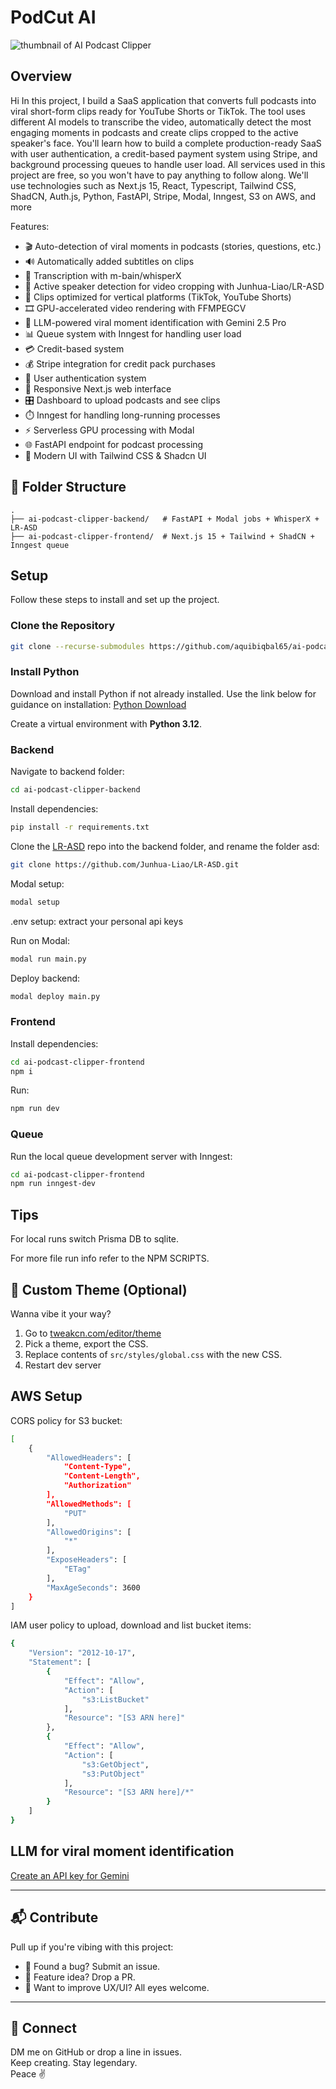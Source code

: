 # PodCut AI

![thumbnail of AI Podcast Clipper](ai-podacast-clipper-frontend/public/thumbnail.png)

## Overview

Hi In this project, I build a SaaS application that converts full podcasts into viral short-form clips ready for YouTube Shorts or TikTok. The tool uses different AI models to transcribe the video, automatically detect the most engaging moments in podcasts and create clips cropped to the active speaker's face. You'll learn how to build a complete production-ready SaaS with user authentication, a credit-based payment system using Stripe, and background processing queues to handle user load. All services used in this project are free, so you won't have to pay anything to follow along. We'll use technologies such as Next.js 15, React, Typescript, Tailwind CSS, ShadCN, Auth.js, Python, FastAPI, Stripe, Modal, Inngest, S3 on AWS, and more

Features:

- 🎬 Auto-detection of viral moments in podcasts (stories, questions, etc.)
- 🔊 Automatically added subtitles on clips
- 📝 Transcription with m-bain/whisperX
- 🎯 Active speaker detection for video cropping with Junhua-Liao/LR-ASD
- 📱 Clips optimized for vertical platforms (TikTok, YouTube Shorts)
- 🎞️ GPU-accelerated video rendering with FFMPEGCV
- 🧠 LLM-powered viral moment identification with Gemini 2.5 Pro
- 📊 Queue system with Inngest for handling user load
- 💳 Credit-based system
- 💰 Stripe integration for credit pack purchases
- 👤 User authentication system
- 📱 Responsive Next.js web interface
- 🎛️ Dashboard to upload podcasts and see clips
- ⏱️ Inngest for handling long-running processes
- ⚡ Serverless GPU processing with Modal
- 🌐 FastAPI endpoint for podcast processing
- 🎨 Modern UI with Tailwind CSS & Shadcn UI

## 🧠 Folder Structure

```
.
├── ai-podcast-clipper-backend/   # FastAPI + Modal jobs + WhisperX + LR-ASD
├── ai-podcast-clipper-frontend/  # Next.js 15 + Tailwind + ShadCN + Inngest queue
```


## Setup

Follow these steps to install and set up the project.

### Clone the Repository

```bash
git clone --recurse-submodules https://github.com/aquibiqbal65/ai-podcast-clipper.git
```

### Install Python

Download and install Python if not already installed. Use the link below for guidance on installation:
[Python Download](https://www.python.org/downloads/)

Create a virtual environment with **Python 3.12**.

### Backend

Navigate to backend folder:

```bash
cd ai-podcast-clipper-backend
```

Install dependencies:

```bash
pip install -r requirements.txt
```

Clone the [LR-ASD](https://github.com/Junhua-Liao/LR-ASD) repo into the backend folder, and rename the folder asd:

```bash
git clone https://github.com/Junhua-Liao/LR-ASD.git
```

Modal setup:

```bash
modal setup
```
.env setup:
extract your personal api keys

Run on Modal:

```bash
modal run main.py
```

Deploy backend:

```bash
modal deploy main.py
```

### Frontend

Install dependencies:

```bash
cd ai-podcast-clipper-frontend
npm i
```

Run:

```bash
npm run dev
```

### Queue

Run the local queue development server with Inngest:

```bash
cd ai-podcast-clipper-frontend
npm run inngest-dev
```

## Tips

For local runs switch Prisma DB to sqlite.

For more file run info refer to the NPM SCRIPTS.


## 🎨 Custom Theme (Optional)

Wanna vibe it your way?

1. Go to [tweakcn.com/editor/theme](https://tweakcn.com/editor/theme)
2. Pick a theme, export the CSS.
3. Replace contents of `src/styles/global.css` with the new CSS.
4. Restart dev server

## AWS Setup

CORS policy for S3 bucket:

```bash
[
    {
        "AllowedHeaders": [
            "Content-Type",
            "Content-Length",
            "Authorization"
        ],
        "AllowedMethods": [
            "PUT"
        ],
        "AllowedOrigins": [
            "*"
        ],
        "ExposeHeaders": [
            "ETag"
        ],
        "MaxAgeSeconds": 3600
    }
]
```

IAM user policy to upload, download and list bucket items:

```bash
{
    "Version": "2012-10-17",
    "Statement": [
        {
            "Effect": "Allow",
            "Action": [
                "s3:ListBucket"
            ],
            "Resource": "[S3 ARN here]"
        },
        {
            "Effect": "Allow",
            "Action": [
                "s3:GetObject",
                "s3:PutObject"
            ],
            "Resource": "[S3 ARN here]/*"
        }
    ]
}
```

## LLM for viral moment identification

[Create an API key for Gemini](https://ai.google.dev/gemini-api/docs/quickstart?lang=python)


---

## 📬 Contribute

Pull up if you're vibing with this project:  
- 🐞 Found a bug? Submit an issue.  
- 🎁 Feature idea? Drop a PR.  
- 💬 Want to improve UX/UI? All eyes welcome.

---

## 📢 Connect

DM me on GitHub or drop a line in issues.  
Keep creating. Stay legendary.  
Peace ✌️

